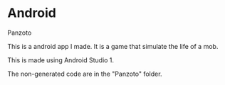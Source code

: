 Android
=======

Panzoto

This is a android app I made. It is a game that simulate the life of a mob.

This is made using Android Studio 1.

The non-generated code are in the "Panzoto" folder.
